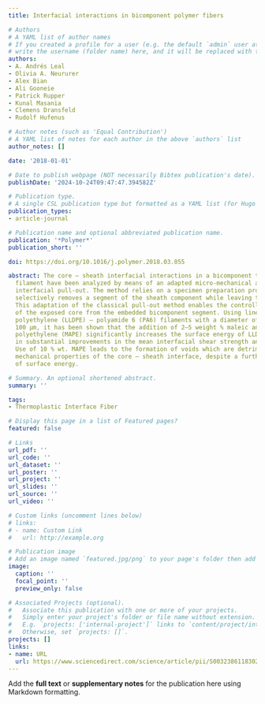 ```yaml
---
title: Interfacial interactions in bicomponent polymer fibers

# Authors
# A YAML list of author names
# If you created a profile for a user (e.g. the default `admin` user at `content/authors/admin/`), 
# write the username (folder name) here, and it will be replaced with their full name and linked to their profile.
authors:
- A. Andrés Leal
- Olivia A. Neururer
- Alex Bian
- Ali Gooneie
- Patrick Rupper
- Kunal Masania
- Clemens Dransfeld
- Rudolf Hufenus

# Author notes (such as 'Equal Contribution')
# A YAML list of notes for each author in the above `authors` list
author_notes: []

date: '2018-01-01'

# Date to publish webpage (NOT necessarily Bibtex publication's date).
publishDate: '2024-10-24T09:47:47.394582Z'

# Publication type.
# A single CSL publication type but formatted as a YAML list (for Hugo requirements).
publication_types:
- article-journal

# Publication name and optional abbreviated publication name.
publication: '*Polymer*'
publication_short: ''

doi: https://doi.org/10.1016/j.polymer.2018.03.055

abstract: The core – sheath interfacial interactions in a bicomponent thermoplastic
  filament have been analyzed by means of an adapted micro-mechanical approach for
  interfacial pull-out. The method relies on a specimen preparation procedure that
  selectively removes a segment of the sheath component while leaving the core intact.
  This adaptation of the classical pull-out method enables the controlled extraction
  of the exposed core from the embedded bicomponent segment. Using linear low density
  polyethylene (LLDPE) – polyamide 6 (PA6) filaments with a diameter of approximately
  100 μm, it has been shown that the addition of 2–5 weight % maleic anhydride grafted
  polyethylene (MAPE) significantly increases the surface energy of LLDPE, which results
  in substantial improvements in the mean interfacial shear strength and work to debond.
  Use of 10 % wt. MAPE leads to the formation of voids which are detrimental to the
  mechanical properties of the core – sheath interface, despite a further enhancement
  of surface energy.

# Summary. An optional shortened abstract.
summary: ''

tags:
- Thermoplastic Interface Fiber

# Display this page in a list of Featured pages?
featured: false

# Links
url_pdf: ''
url_code: ''
url_dataset: ''
url_poster: ''
url_project: ''
url_slides: ''
url_source: ''
url_video: ''

# Custom links (uncomment lines below)
# links:
# - name: Custom Link
#   url: http://example.org

# Publication image
# Add an image named `featured.jpg/png` to your page's folder then add a caption below.
image:
  caption: ''
  focal_point: ''
  preview_only: false

# Associated Projects (optional).
#   Associate this publication with one or more of your projects.
#   Simply enter your project's folder or file name without extension.
#   E.g. `projects: ['internal-project']` links to `content/project/internal-project/index.md`.
#   Otherwise, set `projects: []`.
projects: []
links:
- name: URL
  url: https://www.sciencedirect.com/science/article/pii/S0032386118302647
---
```


Add the **full text** or **supplementary notes** for the publication here using Markdown formatting.
